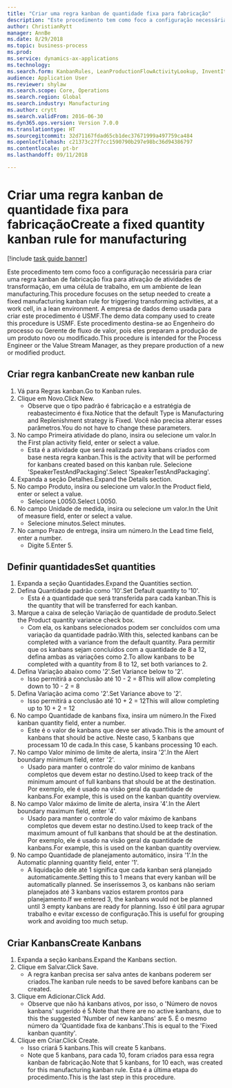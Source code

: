 ```yaml
--- 
title: "Criar uma regra kanban de quantidade fixa para fabricação"
description: "Este procedimento tem como foco a configuração necessária para criar uma regra kanban de fabricação fixa para ativação de atividades de transformação, em uma célula de trabalho, em um ambiente de lean manufacturing."
author: ChristianRytt
manager: AnnBe
ms.date: 8/29/2018
ms.topic: business-process
ms.prod: 
ms.service: dynamics-ax-applications
ms.technology: 
ms.search.form: KanbanRules, LeanProductionFlowActivityLookup, InventItemIdLookupSimple, UnitOfMeasureLookup, KanbanCreate
audience: Application User
ms.reviewer: shylaw
ms.search.scope: Core, Operations
ms.search.region: Global
ms.search.industry: Manufacturing
ms.author: crytt
ms.search.validFrom: 2016-06-30
ms.dyn365.ops.version: Version 7.0.0
ms.translationtype: HT
ms.sourcegitcommit: 32d71167fdad65cb1dec37671999a497759ca484
ms.openlocfilehash: c21373c27f7cc1590790b297e98bc36d94386797
ms.contentlocale: pt-br
ms.lasthandoff: 09/11/2018

---
```

# <a name="create-a-fixed-quantity-kanban-rule-for-manufacturing"></a><span data-ttu-id="703bb-103">Criar uma regra kanban de quantidade fixa para fabricação</span><span class="sxs-lookup"><span data-stu-id="703bb-103">Create a fixed quantity kanban rule for manufacturing</span></span>

[!include [task guide banner](../../includes/task-guide-banner.md)]

<span data-ttu-id="703bb-104">Este procedimento tem como foco a configuração necessária para criar uma regra kanban de fabricação fixa para ativação de atividades de transformação, em uma célula de trabalho, em um ambiente de lean manufacturing.</span><span class="sxs-lookup"><span data-stu-id="703bb-104">This procedure focuses on the setup needed to create a fixed manufacturing kanban rule for triggering transforming activities, at a work cell, in a lean environment.</span></span> <span data-ttu-id="703bb-105">A empresa de dados demo usada para criar este procedimento é USMF.</span><span class="sxs-lookup"><span data-stu-id="703bb-105">The demo data company used to create this procedure is USMF.</span></span> <span data-ttu-id="703bb-106">Este procedimento destina-se ao Engenheiro do processo ou Gerente de fluxo de valor, pois eles preparam a produção de um produto novo ou modificado.</span><span class="sxs-lookup"><span data-stu-id="703bb-106">This procedure is intended for the Process Engineer or the Value Stream Manager, as they prepare production of a new or modified product.</span></span>


## <a name="create-new-kanban-rule"></a><span data-ttu-id="703bb-107">Criar regra kanban</span><span class="sxs-lookup"><span data-stu-id="703bb-107">Create new kanban rule</span></span>
1. <span data-ttu-id="703bb-108">Vá para Regras kanban.</span><span class="sxs-lookup"><span data-stu-id="703bb-108">Go to Kanban rules.</span></span>
2. <span data-ttu-id="703bb-109">Clique em Novo.</span><span class="sxs-lookup"><span data-stu-id="703bb-109">Click New.</span></span>
    * <span data-ttu-id="703bb-110">Observe que o tipo padrão é fabricação e a estratégia de reabastecimento é fixa.</span><span class="sxs-lookup"><span data-stu-id="703bb-110">Notice that the default Type is Manufacturing and Replenishment strategy is Fixed.</span></span> <span data-ttu-id="703bb-111">Você não precisa alterar esses parâmetros.</span><span class="sxs-lookup"><span data-stu-id="703bb-111">You do not have to change these parameters.</span></span>  
3. <span data-ttu-id="703bb-112">No campo Primeira atividade do plano, insira ou selecione um valor.</span><span class="sxs-lookup"><span data-stu-id="703bb-112">In the First plan activity field, enter or select a value.</span></span>
    * <span data-ttu-id="703bb-113">Esta é a atividade que será realizada para kanbans criados com base nesta regra kanban.</span><span class="sxs-lookup"><span data-stu-id="703bb-113">This is the activity that will be performed for kanbans created based on this kanban rule.</span></span>  <span data-ttu-id="703bb-114">Selecione 'SpeakerTestAndPackaging'.</span><span class="sxs-lookup"><span data-stu-id="703bb-114">Select 'SpeakerTestAndPackaging'.</span></span>  
4. <span data-ttu-id="703bb-115">Expanda a seção Detalhes.</span><span class="sxs-lookup"><span data-stu-id="703bb-115">Expand the Details section.</span></span>
5. <span data-ttu-id="703bb-116">No campo Produto, insira ou selecione um valor.</span><span class="sxs-lookup"><span data-stu-id="703bb-116">In the Product field, enter or select a value.</span></span>
    * <span data-ttu-id="703bb-117">Selecione L0050.</span><span class="sxs-lookup"><span data-stu-id="703bb-117">Select L0050.</span></span>  
6. <span data-ttu-id="703bb-118">No campo Unidade de medida, insira ou selecione um valor.</span><span class="sxs-lookup"><span data-stu-id="703bb-118">In the Unit of measure field, enter or select a value.</span></span>
    * <span data-ttu-id="703bb-119">Selecione minutos.</span><span class="sxs-lookup"><span data-stu-id="703bb-119">Select minutes.</span></span>  
7. <span data-ttu-id="703bb-120">No campo Prazo de entrega, insira um número.</span><span class="sxs-lookup"><span data-stu-id="703bb-120">In the Lead time field, enter a number.</span></span>
    * <span data-ttu-id="703bb-121">Digite 5.</span><span class="sxs-lookup"><span data-stu-id="703bb-121">Enter 5.</span></span>  

## <a name="set-quantities"></a><span data-ttu-id="703bb-122">Definir quantidades</span><span class="sxs-lookup"><span data-stu-id="703bb-122">Set quantities</span></span>
1. <span data-ttu-id="703bb-123">Expanda a seção Quantidades.</span><span class="sxs-lookup"><span data-stu-id="703bb-123">Expand the Quantities section.</span></span>
2. <span data-ttu-id="703bb-124">Defina Quantidade padrão como '10'.</span><span class="sxs-lookup"><span data-stu-id="703bb-124">Set Default quantity to '10'.</span></span>
    * <span data-ttu-id="703bb-125">Esta é a quantidade que será transferida para cada kanban.</span><span class="sxs-lookup"><span data-stu-id="703bb-125">This is the quantity that will be transferred for each kanban.</span></span>  
3. <span data-ttu-id="703bb-126">Marque a caixa de seleção Variação de quantidade de produto.</span><span class="sxs-lookup"><span data-stu-id="703bb-126">Select the Product quantity variance check box.</span></span>
    * <span data-ttu-id="703bb-127">Com ela, os kanbans selecionados podem ser concluídos com uma variação da quantidade padrão.</span><span class="sxs-lookup"><span data-stu-id="703bb-127">With this, selected kanbans can be completed with a variance from the default quantity.</span></span>  <span data-ttu-id="703bb-128">Para permitir que os kanbans sejam concluídos com a quantidade de 8 a 12, defina ambas as variações como 2.</span><span class="sxs-lookup"><span data-stu-id="703bb-128">To allow kanbans to be completed with a quantity from 8 to 12, set both variances to 2.</span></span>  
4. <span data-ttu-id="703bb-129">Defina Variação abaixo como '2'.</span><span class="sxs-lookup"><span data-stu-id="703bb-129">Set Variance below to '2'.</span></span>
    * <span data-ttu-id="703bb-130">Isso permitirá a conclusão até 10 - 2 = 8</span><span class="sxs-lookup"><span data-stu-id="703bb-130">This will allow completing down to 10 - 2 = 8</span></span>  
5. <span data-ttu-id="703bb-131">Defina Variação acima como '2'.</span><span class="sxs-lookup"><span data-stu-id="703bb-131">Set Variance above to '2'.</span></span>
    * <span data-ttu-id="703bb-132">Isso permitirá a conclusão até 10 + 2 = 12</span><span class="sxs-lookup"><span data-stu-id="703bb-132">This will allow completing up to 10 + 2 = 12</span></span>  
6. <span data-ttu-id="703bb-133">No campo Quantidade de kanbans fixa, insira um número.</span><span class="sxs-lookup"><span data-stu-id="703bb-133">In the Fixed kanban quantity field, enter a number.</span></span>
    * <span data-ttu-id="703bb-134">Este é o valor de kanbans que deve ser ativado.</span><span class="sxs-lookup"><span data-stu-id="703bb-134">This is the amount of kanbans that should be active.</span></span> <span data-ttu-id="703bb-135">Neste caso, 5 kanbans que processam 10 de cada.</span><span class="sxs-lookup"><span data-stu-id="703bb-135">In this case, 5 kanbans processing 10 each.</span></span>  
7. <span data-ttu-id="703bb-136">No campo Valor mínimo de limite de alerta, insira '2'.</span><span class="sxs-lookup"><span data-stu-id="703bb-136">In the Alert boundary minimum field, enter '2'.</span></span>
    * <span data-ttu-id="703bb-137">Usado para manter o controle do valor mínimo de kanbans completos que devem estar no destino.</span><span class="sxs-lookup"><span data-stu-id="703bb-137">Used to keep track of the minimum amount of full kanbans that should be at the destination.</span></span> <span data-ttu-id="703bb-138">Por exemplo, ele é usado na visão geral da quantidade de kanbans.</span><span class="sxs-lookup"><span data-stu-id="703bb-138">For example, this is used on the kanban quantity overview.</span></span>  
8. <span data-ttu-id="703bb-139">No campo Valor máximo de limite de alerta, insira '4'.</span><span class="sxs-lookup"><span data-stu-id="703bb-139">In the Alert boundary maximum field, enter '4'.</span></span>
    * <span data-ttu-id="703bb-140">Usado para manter o controle do valor máximo de kanbans completos que devem estar no destino.</span><span class="sxs-lookup"><span data-stu-id="703bb-140">Used to keep track of the maximum amount of full kanbans that should be at the destination.</span></span> <span data-ttu-id="703bb-141">Por exemplo, ele é usado na visão geral da quantidade de kanbans.</span><span class="sxs-lookup"><span data-stu-id="703bb-141">For example, this is used on the kanban quantity overview.</span></span>  
9. <span data-ttu-id="703bb-142">No campo Quantidade de planejamento automático, insira '1'.</span><span class="sxs-lookup"><span data-stu-id="703bb-142">In the Automatic planning quantity field, enter '1'.</span></span>
    * <span data-ttu-id="703bb-143">A liquidação dele até 1 significa que cada kanban será planejado automaticamente.</span><span class="sxs-lookup"><span data-stu-id="703bb-143">Setting this to 1 means that every kanban will be automatically planned.</span></span>   <span data-ttu-id="703bb-144">Se inseríssemos 3, os kanbans não seriam planejados até 3 kanbans vazios estarem prontos para planejamento.</span><span class="sxs-lookup"><span data-stu-id="703bb-144">If we entered 3, the kanbans would not be planned until 3 empty kanbans are ready for planning.</span></span> <span data-ttu-id="703bb-145">Isso é útil para agrupar trabalho e evitar excesso de configuração.</span><span class="sxs-lookup"><span data-stu-id="703bb-145">This is useful for grouping work and avoiding too much setup.</span></span>  

## <a name="create-kanbans"></a><span data-ttu-id="703bb-146">Criar Kanbans</span><span class="sxs-lookup"><span data-stu-id="703bb-146">Create Kanbans</span></span>
1. <span data-ttu-id="703bb-147">Expanda a seção kanbans.</span><span class="sxs-lookup"><span data-stu-id="703bb-147">Expand the Kanbans section.</span></span>
2. <span data-ttu-id="703bb-148">Clique em Salvar.</span><span class="sxs-lookup"><span data-stu-id="703bb-148">Click Save.</span></span>
    * <span data-ttu-id="703bb-149">A regra kanban precisa ser salva antes de kanbans poderem ser criados.</span><span class="sxs-lookup"><span data-stu-id="703bb-149">The kanban rule needs to be saved before kanbans can be created.</span></span>  
3. <span data-ttu-id="703bb-150">Clique em Adicionar.</span><span class="sxs-lookup"><span data-stu-id="703bb-150">Click Add.</span></span>
    * <span data-ttu-id="703bb-151">Observe que não há kanbans ativos, por isso, o 'Número de novos kanbans' sugerido é 5.</span><span class="sxs-lookup"><span data-stu-id="703bb-151">Note that there are no active kanbans, due to this the suggested 'Number of new kanbans' are 5.</span></span> <span data-ttu-id="703bb-152">É o mesmo número da 'Quantidade fixa de kanbans'.</span><span class="sxs-lookup"><span data-stu-id="703bb-152">This is equal to the 'Fixed kanban quantity'.</span></span>  
4. <span data-ttu-id="703bb-153">Clique em Criar.</span><span class="sxs-lookup"><span data-stu-id="703bb-153">Click Create.</span></span>
    * <span data-ttu-id="703bb-154">Isso criará 5 kanbans.</span><span class="sxs-lookup"><span data-stu-id="703bb-154">This will create 5 kanbans.</span></span>  
    * <span data-ttu-id="703bb-155">Note que 5 kanbans, para cada 10, foram criados para essa regra kanban de fabricação.</span><span class="sxs-lookup"><span data-stu-id="703bb-155">Note that 5 kanbans, for 10 each, was created for this manufacturing kanban rule.</span></span> <span data-ttu-id="703bb-156">Esta é a última etapa do procedimento.</span><span class="sxs-lookup"><span data-stu-id="703bb-156">This is the last step in this procedure.</span></span>  


